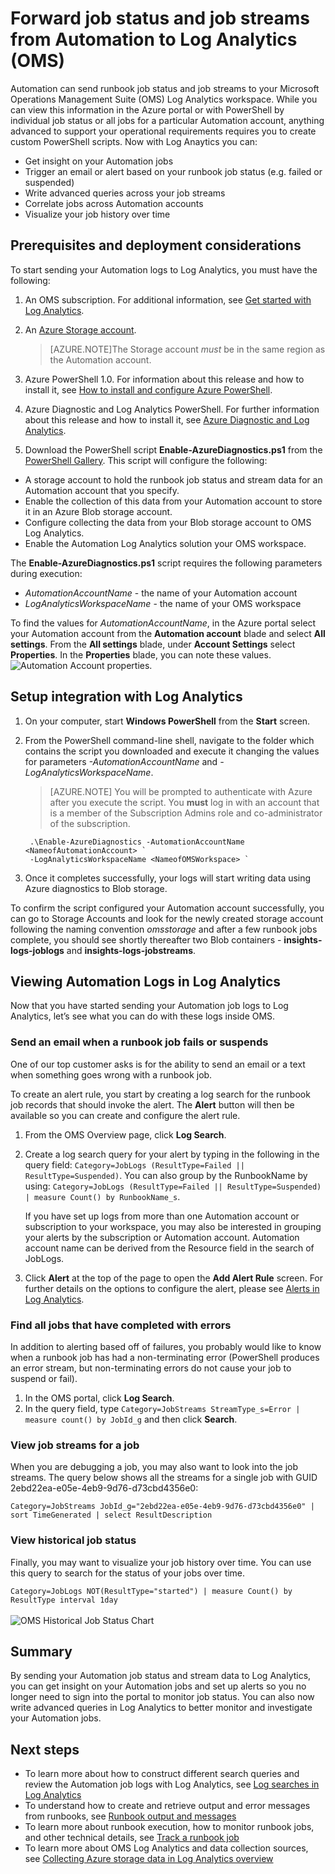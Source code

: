 <properties
    pageTitle="Forward job status and job streams from Automation to Log Analytics (OMS) | Microsoft Azure"
    description="This article demonstrates how to send job status and runbook job streams to Microsoft Operations Management Suite Log Analytics to deliver additional insight and management."
    services="automation"
    documentationCenter=""
    authors="MGoedtel"
    manager="jwhit"
    editor="tysonn" />
<tags
    ms.service="automation"
    ms.devlang="na"
    ms.topic="article"
    ms.tgt_pltfrm="na"
    ms.workload="infrastructure-services"
    ms.date="08/05/2016"
    ms.author="magoedte" />

# Forward job status and job streams from Automation to Log Analytics (OMS)

Automation can send runbook job status and job streams to your Microsoft Operations Management Suite (OMS) Log Analytics workspace.  While you can view this information in the Azure portal or with PowerShell by individual job status or all jobs for a particular Automation account, anything advanced to support your operational requirements requires you to create custom PowerShell scripts.  Now with Log Anaytics you can:

- Get insight on your Automation jobs 
- Trigger an email or alert based on your runbook job status (e.g. failed or suspended) 
- Write advanced queries across your job streams 
- Correlate jobs across Automation accounts 
- Visualize your job history over time     

## Prerequisites and deployment considerations

To start sending your Automation logs to Log Analytics, you must have the following:

1. An OMS subscription. For additional information, see [Get started with Log Analytics](../log-analytics/log-analytics-get-started.md).
2. An [Azure Storage account](../storage/storage-create-storage-account.md).  
   
    >[AZURE.NOTE]The Storage account *must* be in the same region as the Automation account. 
 
3. Azure PowerShell 1.0. For information about this release and how to install it, see [How to install and configure Azure PowerShell](../powershell-install-configure.md).
4. Azure Diagnostic and Log Analytics PowerShell.  For further information about this release and how to install it, see [Azure Diagnostic and Log Analytics](https://www.powershellgallery.com/packages/AzureDiagnosticsAndLogAnalytics/0.1).  
5. Download the PowerShell script **Enable-AzureDiagnostics.ps1** from the [PowerShell Gallery](https://www.powershellgallery.com/packages/Enable-AzureDiagnostics/1.0/DisplayScript). This script will configure the following:
 - A storage account to hold the runbook job status and stream data for an Automation account that you specify.
 - Enable the collection of this data from your Automation account to store it in an Azure Blob storage account.
 - Configure collecting the data from your Blob storage account to OMS Log Analytics.
 - Enable the Automation Log Analytics solution your OMS workspace.   

The **Enable-AzureDiagnostics.ps1** script requires the following parameters during execution:

- *AutomationAccountName* - the name of your Automation account
- *LogAnalyticsWorkspaceName* - the name of your OMS workspace

To find the values for *AutomationAccountName*, in the Azure portal select your Automation account from the **Automation account** blade and select **All settings**.  From the **All settings** blade, under **Account Settings** select **Properties**.  In the **Properties** blade, you can note these values.<br> ![Automation Account properties](media/automation-scenario-send-joblogs-oms-loganalytics/automation-account-properties.png).


## Setup integration with Log Analytics

1. On your computer, start **Windows PowerShell** from the **Start** screen.  
2. From the PowerShell command-line shell, navigate to the folder which contains the script you downloaded and execute it changing the values for parameters *-AutomationAccountName* and *-LogAnalyticsWorkspaceName*.

    >[AZURE.NOTE] You will be prompted to authenticate with Azure after you execute the script.  You **must** log in with an account that is a member of the Subscription Admins role and co-administrator of the subscription.   
    
        .\Enable-AzureDiagnostics -AutomationAccountName <NameofAutomationAccount> `
        -LogAnalyticsWorkspaceName <NameofOMSWorkspace> `

3. Once it completes successfully, your logs will start writing data using Azure diagnostics to Blob storage. 

To confirm the script configured your Automation account successfully, you can go to Storage Accounts and look for the newly created storage account following the naming convention *<AutomationAccountName>omsstorage* and after a few runbook jobs complete, you should see shortly thereafter two Blob containers - **insights-logs-joblogs** and **insights-logs-jobstreams**.  


## Viewing Automation Logs in Log Analytics 

Now that you have started sending your Automation job logs to Log Analytics, let’s see what you can do with these logs inside OMS.   

### Send an email when a runbook job fails or suspends 

One of our top customer asks is for the ability to send an email or a text when something goes wrong with a runbook job.   

To create an alert rule, you start by creating a log search for the runbook job records that should invoke the alert.  The **Alert** button will then be available so you can create and configure the alert rule.

1.	From the OMS Overview page, click **Log Search**.
2.	Create a log search query for your alert by typing in the following in the query field:  `Category=JobLogs (ResultType=Failed || ResultType=Suspended)`.  You can also group by the RunbookName by using: `Category=JobLogs (ResultType=Failed || ResultType=Suspended) | measure Count() by RunbookName_s`.   
  
    If you have set up logs from more than one Automation account or subscription to your workspace, you may also be interested in grouping your alerts by the subscription or Automation account.  Automation account name can be derived from the Resource field in the search of JobLogs.  

3.	Click **Alert** at the top of the page to open the **Add Alert Rule** screen.  For further details on the options to configure the alert, please see [Alerts in Log Analytics](../log-analytics/log-analytics-lerts.md#creating-an-alert-rule).

### Find all jobs that have completed with errors 

In addition to alerting based off of failures, you probably would like to know when a runbook job has had a non-terminating error (PowerShell produces an error stream, but non-terminating errors do not cause your job to suspend or fail).    

1. In the OMS portal, click **Log Search**.
2. In the query field, type `Category=JobStreams StreamType_s=Error | measure count() by JobId_g` and then click **Search**.


### View job streams for a job  

When you are debugging a job, you may also want to look into the job streams.  The query below shows all the streams for a single job with GUID  2ebd22ea-e05e-4eb9-9d76-d73cbd4356e0:   

`Category=JobStreams JobId_g="2ebd22ea-e05e-4eb9-9d76-d73cbd4356e0" | sort TimeGenerated | select ResultDescription` 

### View historical job status 

Finally, you may want to visualize your job history over time.  You can use this query to search for the status of your jobs over time. 

`Category=JobLogs NOT(ResultType="started") | measure Count() by ResultType interval 1day`  
<br> ![OMS Historical Job Status Chart](media/automation-scenario-send-joblogs-oms-loganalytics/historical-job-status-chart.png)<br>

## Summary

By sending your Automation job status and stream data to Log Analytics, you can get insight on your Automation jobs and set up alerts so you no longer need to sign into the portal to monitor job status.  You can also now write advanced queries in Log Analytics to better monitor and investigate your Automation jobs. 

## Next steps

- To learn more about how to construct different search queries and review the Automation job logs with Log Analytics, see [Log searches in Log Analytics](../log-analytics/log-analytics-log-searches.md)
- To understand how to create and retrieve output and error messages from runbooks, see [Runbook output and messages](automation-runbook-output-and-messages.md) 
- To learn more about runbook execution, how to monitor runbook jobs, and other technical details, see [Track a runbook job](automation-runbook-execution.md)
- To learn more about OMS Log Analytics and data collection sources, see [Collecting Azure storage data in Log Analytics overview](../log-analytics/log-analytics-azure-storage.md)